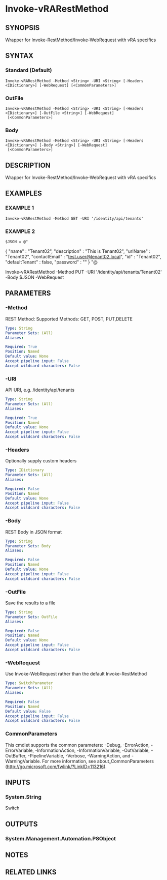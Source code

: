 # Invoke-vRARestMethod

## SYNOPSIS
Wrapper for Invoke-RestMethod/Invoke-WebRequest with vRA specifics

## SYNTAX

### Standard (Default)
```
Invoke-vRARestMethod -Method <String> -URI <String> [-Headers <IDictionary>] [-WebRequest] [<CommonParameters>]
```

### OutFile
```
Invoke-vRARestMethod -Method <String> -URI <String> [-Headers <IDictionary>] [-OutFile <String>] [-WebRequest]
 [<CommonParameters>]
```

### Body
```
Invoke-vRARestMethod -Method <String> -URI <String> [-Headers <IDictionary>] [-Body <String>] [-WebRequest]
 [<CommonParameters>]
```

## DESCRIPTION
Wrapper for Invoke-RestMethod/Invoke-WebRequest with vRA specifics

## EXAMPLES

### EXAMPLE 1
```
Invoke-vRARestMethod -Method GET -URI '/identity/api/tenants'
```

### EXAMPLE 2
```
$JSON = @"
```

{
      "name" : "Tenant02",
      "description" : "This is Tenant02",
      "urlName" : "Tenant02",
      "contactEmail" : "test.user@tenant02.local",
      "id" : "Tenant02",
      "defaultTenant" : false,
      "password" : ""
    }
"@

Invoke-vRARestMethod -Method PUT -URI '/identity/api/tenants/Tenant02' -Body $JSON -WebRequest

## PARAMETERS

### -Method
REST Method:
Supported Methods: GET, POST, PUT,DELETE

```yaml
Type: String
Parameter Sets: (All)
Aliases:

Required: True
Position: Named
Default value: None
Accept pipeline input: False
Accept wildcard characters: False
```

### -URI
API URI, e.g.
/identity/api/tenants

```yaml
Type: String
Parameter Sets: (All)
Aliases:

Required: True
Position: Named
Default value: None
Accept pipeline input: False
Accept wildcard characters: False
```

### -Headers
Optionally supply custom headers

```yaml
Type: IDictionary
Parameter Sets: (All)
Aliases:

Required: False
Position: Named
Default value: None
Accept pipeline input: False
Accept wildcard characters: False
```

### -Body
REST Body in JSON format

```yaml
Type: String
Parameter Sets: Body
Aliases:

Required: False
Position: Named
Default value: None
Accept pipeline input: False
Accept wildcard characters: False
```

### -OutFile
Save the results to a file

```yaml
Type: String
Parameter Sets: OutFile
Aliases:

Required: False
Position: Named
Default value: None
Accept pipeline input: False
Accept wildcard characters: False
```

### -WebRequest
Use Invoke-WebRequest rather than the default Invoke-RestMethod

```yaml
Type: SwitchParameter
Parameter Sets: (All)
Aliases:

Required: False
Position: Named
Default value: False
Accept pipeline input: False
Accept wildcard characters: False
```

### CommonParameters
This cmdlet supports the common parameters: -Debug, -ErrorAction, -ErrorVariable, -InformationAction, -InformationVariable, -OutVariable, -OutBuffer, -PipelineVariable, -Verbose, -WarningAction, and -WarningVariable.
For more information, see about_CommonParameters (http://go.microsoft.com/fwlink/?LinkID=113216).

## INPUTS

### System.String
Switch

## OUTPUTS

### System.Management.Automation.PSObject

## NOTES

## RELATED LINKS
